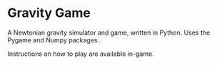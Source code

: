 # Gravity Game

A Newtonian gravity simulator and game, written in Python. Uses the Pygame and Numpy packages.

Instructions on how to play are available in-game.
